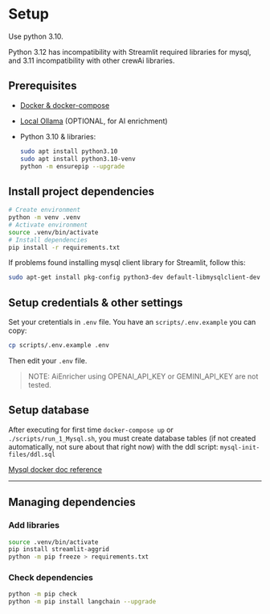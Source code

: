 # Setup

Use python 3.10.

Python 3.12 has incompatibility with Streamlit required libraries for mysql,
and 3.11 incompatibility with other crewAi libraries.

## Prerequisites

- [Docker & docker-compose](https://docs.docker.com/compose/install/)
- [Local Ollama](https://github.com/davidgfolch/OpenAI-local-ollama-chat/blob/main/README_OLLAMA.md) (OPTIONAL, for AI enrichment)
- Python 3.10 & libraries:

    ```bash
    sudo apt install python3.10
    sudo apt install python3.10-venv
    python -m ensurepip --upgrade
    ```

## Install project dependencies

```bash
# Create environment
python -m venv .venv
# Activate environment
source .venv/bin/activate
# Install dependencies
pip install -r requirements.txt
```

If problems found installing mysql client library for Streamlit, follow this:

```bash
sudo apt-get install pkg-config python3-dev default-libmysqlclient-dev build-essential
```

## Setup credentials & other settings

Set your cretentials in `.env` file.
You have an `scripts/.env.example` you can copy:

```bash
cp scripts/.env.example .env
```

Then edit your `.env` file.

> NOTE: AiEnricher using OPENAI_API_KEY or GEMINI_API_KEY are not tested.

## Setup database

After executing for first time `docker-compose up` or `./scripts/run_1_Mysql.sh`, you must create database tables (if not created automatically, not sure about that right now) with the ddl script:  `mysql-init-files/ddl.sql`

[Mysql docker doc reference](https://hub.docker.com/_/mysql)

--------------

## Managing dependencies

### Add libraries

```bash
source .venv/bin/activate
pip install streamlit-aggrid
python -m pip freeze > requirements.txt
```

### Check dependencies

```bash
python -m pip check
python -m pip install langchain --upgrade
```
